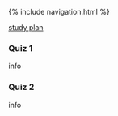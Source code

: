 {% include navigation.html %}

<a href="https://github.com/Athena9355/Tri3-Data-Structure/issues/8">study plan</a>

<h3>Quiz 1</h3>
info
<h3>Quiz 2</h3>
info
